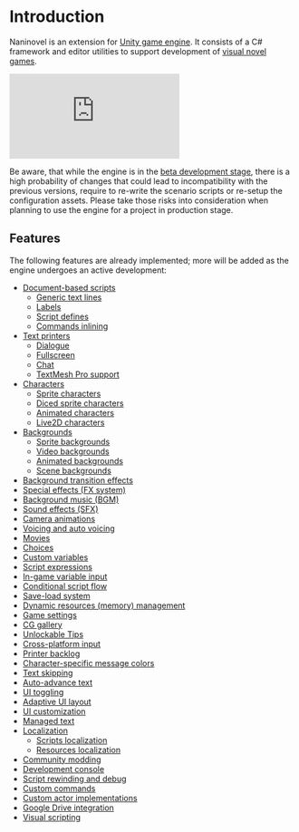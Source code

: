 # Introduction
Naninovel is an extension for [Unity game engine](https://unity3d.com). It consists of a C# framework and editor utilities to support development of [visual novel games](https://en.wikipedia.org/wiki/Visual_novel).

<div class="video-container">
    <iframe src="https://www.youtube-nocookie.com/embed/868mvr9ii4A" frameborder="0" allow="accelerometer; autoplay; encrypted-media; gyroscope; picture-in-picture" allowfullscreen></iframe>
</div>

Be aware, that while the engine is in the [beta development stage](https://github.com/Elringus/NaninovelWeb/milestone/1), there is a high probability of changes that could lead to incompatibility with the previous versions, require to re-write the scenario scripts or re-setup the configuration assets. Please take those risks into consideration when planning to use the engine for a project in production stage. 

## Features
The following features are already implemented; more will be added as the engine undergoes an active development:
* [Document-based scripts](/guide/naninovel-scripts.md)
  * [Generic text lines](/guide/naninovel-scripts.md#generic-text-lines)
  * [Labels](/guide/naninovel-scripts.md#label-lines)
  * [Script defines](/guide/naninovel-scripts.md#define-lines)
  * [Commands inlining](/guide/naninovel-scripts.md#generic-text-lines)
* [Text printers](/guide/text-printers.md)
  * [Dialogue](/guide/text-printers.md#dialogue-printer)
  * [Fullscreen](/guide/text-printers.md#fullscreen-printer)
  * [Chat](/guide/text-printers.md#chat-printer)
  * [TextMesh Pro support](/guide/text-printers.html#textmesh-pro)
* [Characters](/guide/characters.md)
  * [Sprite characters](/guide/characters.md#sprite-characters)
  * [Diced sprite characters](/guide/characters.md#diced-sprite-characters)
  * [Animated characters](/guide/characters.md#animated-characters)
  * [Live2D characters](/guide/characters.md#live2d-characters)
* [Backgrounds](/guide/backgrounds.md)
  * [Sprite backgrounds](/guide/backgrounds.md#sprite-backgrounds)
  * [Video backgrounds](/guide/backgrounds.md#video-backgrounds)
  * [Animated backgrounds](/guide/backgrounds.md#animated-backgrounds)
  * [Scene backgrounds](/guide/backgrounds.md#scene-backgrounds)
* [Background transition effects](/guide/background-transition-effects.md)
* [Special effects (FX system)](/guide/special-effects.md)
* [Background music (BGM)](/guide/background-music.md)
* [Sound effects (SFX)](/guide/sound-effects.md)
* [Camera animations](/api/#camera)
* [Voicing and auto voicing](/guide/voicing.md)
* [Movies](/guide/movies.md)
* [Choices](/guide/choices.md)
* [Custom variables](/guide/custom-variables.md)
* [Script expressions](/guide/script-expressions.md)
* [In-game variable input](/api/#input)
* [Conditional script flow](/api/#if)
* [Save-load system](/guide/save-load-system.md)
* [Dynamic resources (memory) management](https://youtu.be/cFikLjfeKyc)
* [Game settings](/guide/game-settings.md)
* [CG gallery](/guide/unlockable-items.md#cg-gallery)
* [Unlockable Tips](/guide/unlockable-items.md#tips)
* [Cross-platform input](/guide/input-processing.md)
* [Printer backlog](/guide/printer-backlog.md)
* [Character-specific message colors](/guide/characters.md#character-color)
* [Text skipping](/guide/text-skipping.md)
* [Auto-advance text](/guide/auto-advance-text.md)
* [UI toggling](/guide/ui-toggling.md)
* [Adaptive UI layout](/guide/adaptive-ui-layout.md)
* [UI customization](/guide/ui-customization.md)
* [Managed text](/guide/managed-text.md)
* [Localization](/guide/localization.md)
  * [Scripts localization](/guide/localization.md#scripts-localization)
  * [Resources localization](/guide/localization.md#resources-localization)
* [Community modding](/guide/community-modding.md)
* [Development console](/guide/development-console.md)
* [Script rewinding and debug](/guide/naninovel-scripts.md#scripts-debug)
* [Custom commands](/guide/custom-commands.md)
* [Custom actor implementations](/guide/custom-actor-implementations.md)
* [Google Drive integration](/guide/google-drive-integration.md)
* [Visual scripting](/guide/visual-scripting.md)